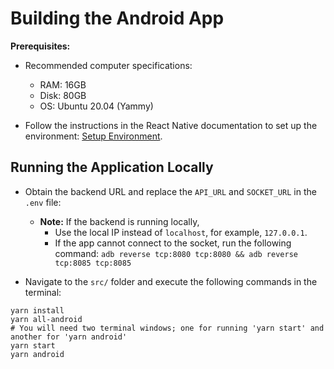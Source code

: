 # Building the Android App

**Prerequisites:**

- Recommended computer specifications:

  - RAM: 16GB
  - Disk: 80GB
  - OS: Ubuntu 20.04 (Yammy)

- Follow the instructions in the React Native documentation to set up the environment: [Setup Environment](https://reactnative.dev/docs/0.70/environment-setup).

## Running the Application Locally

- Obtain the backend URL and replace the `API_URL` and `SOCKET_URL` in the `.env` file:

  - **Note:** If the backend is running locally,
    - Use the local IP instead of `localhost`, for example, `127.0.0.1`.
    - If the app cannot connect to the socket, run the following command: `adb reverse tcp:8080 tcp:8080 && adb reverse tcp:8085 tcp:8085`

- Navigate to the `src/` folder and execute the following commands in the terminal:

```shell
yarn install
yarn all-android
# You will need two terminal windows; one for running 'yarn start' and another for 'yarn android'
yarn start
yarn android

```
